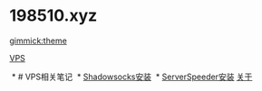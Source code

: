 <!--
  -- Name of your wiki
  -- Do NOT remove the leading `#` character.
  -->

# 198510.xyz


<!--
  -- Default theme
  -- (Read: http://dynalon.github.io/mdwiki/#!customizing.md#Theme_chooser)
  -->

[gimmick:theme](cerulean)


<!--
  -- Navigation
  -- (Read: http://dynalon.github.io/mdwiki/#!quickstart.md#Adding_a_navigation)
  -->

[VPS]()

  * # VPS相关笔记
  * [Shadowsocks安装](pages/vps/shadow.md)
  * [ServerSpeeder安装](pages/vps/serverspeed.md)
[关于](pages/about.md)

<!-- A more complex navigation example: ----------------------------------------

[Menu Item 1]()

  * # SubMenu Heading 1
  * [SubMenu Item 1](pages/subitem1.md)
  * [SubMenu Item 2](pages/subitem2.md)
  - - - -
  * # SubMenu Heading 2
  * [SubMenu Item 3](pages/subitem3.md)
  - - - -
  * # SubMenu Heading 3
  * [SubMenu Item 3](pages/subitem3.md)

[Menu Item 2](pages/item2.md)

[Menu Item 3](pages/item3.md)

---------------------------------------------------------------------------- -->

<!--
  -- Change the Language
  -- Could be useful when there's more than one language wiki.
  -->

<!--
[Change the Language]()

  * [English (United States)](/en_US/)
  * [English (United Kingdom)](/en_GB/)
  * [Italian](/it/)
-->

<!--
  -- Let the user choose a theme
  -- (Read: http://dynalon.github.io/mdwiki/#!quickstart.md#Adding_a_navigation)
  -->

<!--
[gimmick:themechooser](Choose theme)
-->
